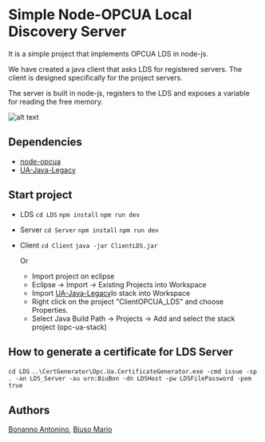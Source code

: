 # Simple Node-OPCUA Local Discovery Server

It is a simple project that implements OPCUA LDS in node-js.

We have created a java client that asks LDS for registered servers. The client is designed specifically for the project servers.

The server is built in node-js, registers to the LDS and exposes a variable for reading the free memory.

![alt text](https://github.com/AntoninoBonanno/ProgettoII/blob/master/LDS.png)

## Dependencies

* [node-opcua](https://github.com/node-opcua/node-opcua/)
* [UA-Java-Legacy](https://github.com/OPCFoundation/UA-Java-Legacy)

## Start project

* LDS
    `cd LDS`
    `npm install`
    `npm run dev`
* Server
    `cd Server`
    `npm install`
    `npm run dev`
* Client
    `cd Client`
    `java -jar ClientLDS.jar`
    
    Or  
    - Import project on eclipse
    - Eclipse -> Import -> Existing Projects into Workspace
    - Import [UA-Java-Legacy](https://github.com/OPCFoundation/UA-Java-Legacy)lo stack into Workspace
    - Right click on the project "ClientOPCUA_LDS" and choose Properties.
    - Select Java Build Path -> Projects -> Add and select the stack project (opc-ua-stack)


## How to generate a certificate for LDS Server

`cd LDS`
`..\CertGenerator\Opc.Ua.CertificateGenerator.exe -cmd issue -sp . -an LDS_Server -au urn:BiuBon -dn LDSHost -pw LDSFilePassword -pem true`

## Authors

[Bonanno Antonino](https://github.com/AntoninoBonanno), [Biuso Mario](https://github.com/Mariobiuso)